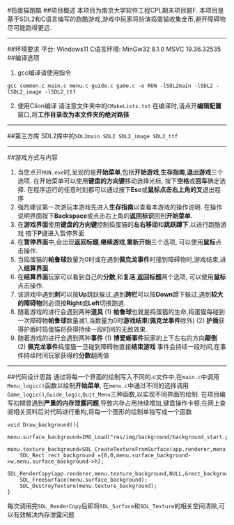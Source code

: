 #捣蛋猫跑酷
##项目概述
本项目为南京大学软件工程CPL期末项目题F.
本项目是基于SDL2和C语言编写的跑酷游戏,游戏中玩家将扮演捣蛋猫收集金币,避开障碍物尽可能跑得更远.

---

##环境要求
平台:
Windows11
C语言环境:
MinGw32 8.1.0
MSVC 19.36.32535
##编译选项
1. gcc编译请使用指令
```
gcc common.c main.c menu.c guide.c game.c -o RUN -lSDL2main -lSDL2 -lSDL2_image -lSDL2_ttf
```
2. 使用Clion编译
请注意文件夹中的```CMakeLists.txt```
在编译时,请点开**编辑配置**窗口,将**工作目录改为本文件夹的绝对路径**

---

##第三方库
SDL2库中的```SDL2main SDL2 SDL2_image SDL2_ttf```

---

##游戏方式与内容
1. 当您点开```RUN.exe```时,呈现的是**开始菜单**,包括**开始游戏**,**生存指南**,**退出游戏**三个选项.
在开始菜单可以使用**键盘的方向键**移动选择光标,
按下**空格**或**回车**确定选择.
在程序运行的任意时刻都可以通过按下**Esc**或**鼠标点击右上角的叉**退出程序
2. 强烈建议第一次游玩本游戏先进入**生存指南**以查看本游戏的操作说明.
在操作说明界面按下**Backspace**或点击右上角的**返回标识**回到**开始菜单**.
3. 在**游戏界面**使用**键盘的方向键**控制捣蛋猫的**左右移动**和**跳跃蹲下**,以进行跑酷游戏
按下**P**键进入暂停界面
4. 在**暂停界面**中,会出现**返回标题**,**继续游戏**,**重新开始**三个选项,
可以使用**鼠标**点击操作.
5. 当捣蛋猫的**帕鲁球**数量为0时或在遇到**佩克龙事件**时撞到障碍物时,游戏结束,进入**结算界面**.
6. 在**结算界面**玩家可以看到自己的**分数**,和**复活**,**返回标题**两个选项,
可以使用**鼠标**点击操作.
7. 该游戏中遇到**刺**可以按**Up**跳跃躲过,遇到**跨栏**可以按**Down**蹲下躲过,遇到**较大的障碍物**则必须按**Right**或**Left**切换跑道.
8. 随着游戏的进行会遇到两种**道具**
(1) **帕鲁球**也就是捣蛋猫的生命,捣蛋猫每碰到一次障碍物**帕鲁球**数量减1,当数量为0时**游戏结束**(**佩克龙事件**除外)
(2) **护盾**获得护盾时捣蛋猫将获得持续一段时间的无敌效果.
9. 随着游戏的进行会遇到两种**事件**
(1) **博爱蜥事件**玩家的上下左右的方向**颠倒**
(2) **佩克龙事件**捣蛋猫一旦碰到障碍物直接**结束游戏**
事件会持续一段时间,在事件持续时间玩家获得的**分数**翻两倍

---
##代码设计思路
通过将每一个界面的绘制写入不同的.c文件中,在```main.c```中调用```Menu_logic()```函数以绘制**开始菜单**,
在```menu.c```中通过不同的选择调用```Game_logic()```,```Guide_logic```,```Quit_Menu```三种函数,以实现不同界面的绘制.
在项目编写初期曾遇到**严重的内存泄露问题**,导致内存占用持续增加,键盘操作卡顿,在网上查阅相关资料后对代码进行重构,将每一个图形的绘制单独写成一个函数
```
void Draw_background(){
    menu.surface_background=IMG_Load("res/img/background/background_start.png");
    menu.texture_background=SDL_CreateTextureFromSurface(app.renderer,menu.surface_background);
    SDL_Rect rect_background ={0,0,menu.surface_background->w,menu.surface_background->h};
    SDL_RenderCopy(app.renderer,menu.texture_background,NULL,&rect_background);
    SDL_FreeSurface(menu.surface_background);
    SDL_DestroyTexture(menu.texture_background);
}
```
每次调用完```SDL_RenderCopy```后即将```SDL_Surface```和```SDL_Texture```的相关空间清除,可以有效解决内存泄露问题